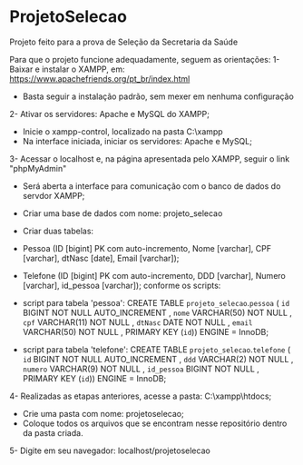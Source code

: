 # ProjetoSelecao
Projeto feito para a prova de Seleção da Secretaria da Saúde

Para que o projeto funcione adequadamente, seguem as orientações:
1- Baixar e instalar o XAMPP, em: https://www.apachefriends.org/pt_br/index.html
- Basta seguir a instalação padrão, sem mexer em nenhuma configuração

2- Ativar os servidores: Apache e MySQL do XAMPP;
- Inicie o xampp-control, localizado na pasta C:\xampp
- Na interface iniciada, iniciar os servidores: Apache e MySQL;

3- Acessar o localhost e, na página apresentada pelo XAMPP, seguir o link "phpMyAdmin"
- Será aberta a interface para comunicação com o banco de dados do servdor XAMPP;
- Criar uma base de dados com nome: projeto_selecao
- Criar duas tabelas:
- Pessoa (ID [bigint] PK com auto-incremento, Nome [varchar], CPF [varchar], dtNasc [date], Email [varchar]);
- Telefone (ID [bigint] PK com auto-incremento, DDD [varchar], Numero [varchar], id_pessoa [varchar]);
conforme os scripts:
- script para tabela 'pessoa':
CREATE TABLE `projeto_selecao`.`pessoa` ( `id` BIGINT NOT NULL AUTO_INCREMENT , `nome` VARCHAR(50) NOT NULL , `cpf` VARCHAR(11) NOT NULL , `dtNasc` DATE NOT NULL , `email` VARCHAR(50) NOT NULL , PRIMARY KEY (`id`)) ENGINE = InnoDB;

- script para tabela 'telefone':
CREATE TABLE `projeto_selecao`.`telefone` ( `id` BIGINT NOT NULL AUTO_INCREMENT , `ddd` VARCHAR(2) NOT NULL , `numero` VARCHAR(9) NOT NULL , `id_pessoa` BIGINT NOT NULL , PRIMARY KEY (`id`)) ENGINE = InnoDB;

4- Realizadas as etapas anteriores, acesse a pasta: C:\xampp\htdocs;
- Crie uma pasta com nome: projetoselecao;
- Coloque todos os arquivos que se encontram nesse repositório dentro da pasta criada.

5- Digite em seu navegador: localhost/projetoselecao
